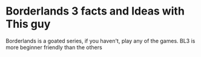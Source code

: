# Borderlands 3 facts and Ideas with This guy
Borderlands is a goated series, if you haven't, play any of the games. BL3 is more beginner friendly than the others
